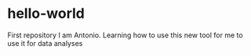 # hello-world
First repository
I am Antonio. Learning how to use this new tool for me to use it for data analyses
